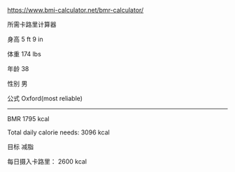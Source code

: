 https://www.bmi-calculator.net/bmr-calculator/

所需卡路里计算器





身高 5 ft 9 in

体重  174 lbs

年龄  38

性别  男

公式  Oxford(most reliable)

***

BMR     1795 kcal

Total daily calorie needs:    3096  kcal

目标  减脂

每日摄入卡路里：   2600 kcal





